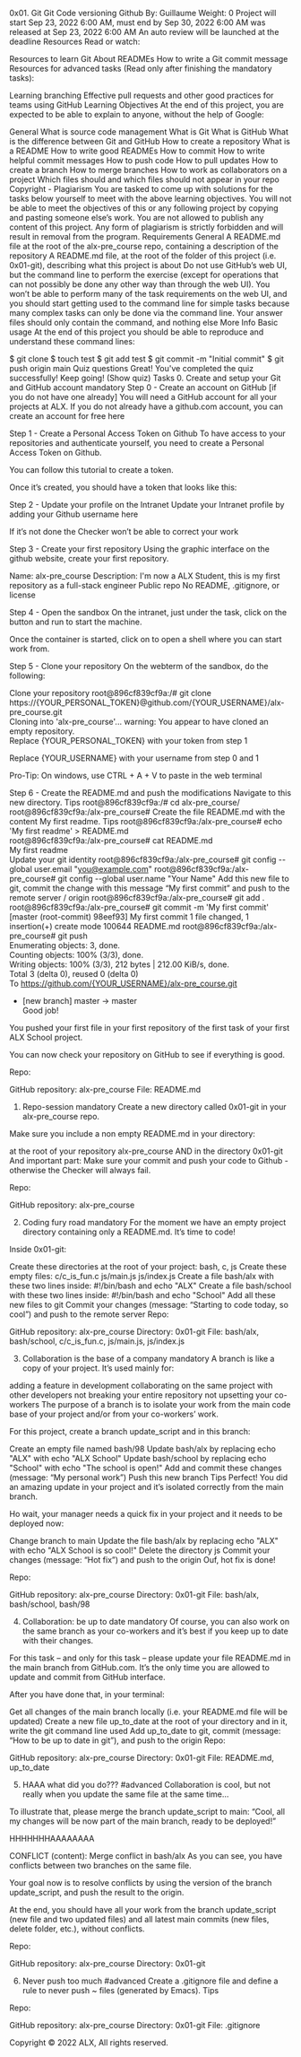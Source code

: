 
0x01. Git
Git
Code versioning
Github
 By: Guillaume
 Weight: 0
 Project will start Sep 23, 2022 6:00 AM, must end by Sep 30, 2022 6:00 AM
 was released at Sep 23, 2022 6:00 AM
 An auto review will be launched at the deadline
Resources
Read or watch:

Resources to learn Git
About READMEs
How to write a Git commit message
Resources for advanced tasks (Read only after finishing the mandatory tasks):

Learning branching
Effective pull requests and other good practices for teams using GitHub
Learning Objectives
At the end of this project, you are expected to be able to explain to anyone, without the help of Google:

General
What is source code management
What is Git
What is GitHub
What is the difference between Git and GitHub
How to create a repository
What is a README
How to write good READMEs
How to commit
How to write helpful commit messages
How to push code
How to pull updates
How to create a branch
How to merge branches
How to work as collaborators on a project
Which files should and which files should not appear in your repo
Copyright - Plagiarism
You are tasked to come up with solutions for the tasks below yourself to meet with the above learning objectives.
You will not be able to meet the objectives of this or any following project by copying and pasting someone else’s work.
You are not allowed to publish any content of this project.
Any form of plagiarism is strictly forbidden and will result in removal from the program.
Requirements
General
A README.md file at the root of the alx-pre_course repo, containing a description of the repository
A README.md file, at the root of the folder of this project (i.e. 0x01-git), describing what this project is about
Do not use GitHub’s web UI, but the command line to perform the exercise (except for operations that can not possibly be done any other way than through the web UI). You won’t be able to perform many of the task requirements on the web UI, and you should start getting used to the command line for simple tasks because many complex tasks can only be done via the command line.
Your answer files should only contain the command, and nothing else
More Info
Basic usage
At the end of this project you should be able to reproduce and understand these command lines:

$ git clone <repo>
$ touch test
$ git add test
$ git commit -m "Initial commit"
$ git push origin main
Quiz questions
Great! You've completed the quiz successfully! Keep going! (Show quiz)
Tasks
0. Create and setup your Git and GitHub account
mandatory
Step 0 - Create an account on GitHub [if you do not have one already]
You will need a GitHub account for all your projects at ALX. If you do not already have a github.com account, you can create an account for free here

Step 1 - Create a Personal Access Token on Github
To have access to your repositories and authenticate yourself, you need to create a Personal Access Token on Github.

You can follow this tutorial to create a token.

Once it’s created, you should have a token that looks like this:



Step 2 - Update your profile on the Intranet
Update your Intranet profile by adding your Github username here

If it’s not done the Checker won’t be able to correct your work



Step 3 - Create your first repository
Using the graphic interface on the github website, create your first repository.

Name: alx-pre_course
Description: I'm now a ALX Student, this is my first repository as a full-stack engineer
Public repo
No README, .gitignore, or license


Step 4 - Open the sandbox
On the intranet, just under the task, click on the button  and run to start the machine.

Once the container is started, click on  to open a shell where you can start work from.

Step 5 - Clone your repository
On the webterm of the sandbox, do the following:

Clone your repository
root@896cf839cf9a:/# git clone https://{YOUR_PERSONAL_TOKEN}@github.com/{YOUR_USERNAME}/alx-pre_course.git                  
Cloning into 'alx-pre_course'...
warning: You appear to have cloned an empty repository.       
Replace {YOUR_PERSONAL_TOKEN} with your token from step 1

Replace {YOUR_USERNAME} with your username from step 0 and 1

Pro-Tip: On windows, use CTRL + A + V to paste in the web terminal

Step 6 - Create the README.md and push the modifications
Navigate to this new directory. Tips
root@896cf839cf9a:/# cd alx-pre_course/
root@896cf839cf9a:/alx-pre_course#
Create the file README.md with the content My first readme. Tips
root@896cf839cf9a:/alx-pre_course# echo 'My first readme' > README.md                                                                 
root@896cf839cf9a:/alx-pre_course# cat README.md                                                                                      
My first readme                                                                                                                       
Update your git identity
root@896cf839cf9a:/alx-pre_course# git config --global user.email "you@example.com"
root@896cf839cf9a:/alx-pre_course# git config --global user.name "Your Name"
Add this new file to git, commit the change with this message “My first commit” and push to the remote server / origin
root@896cf839cf9a:/alx-pre_course# git add .
root@896cf839cf9a:/alx-pre_course# git commit -m 'My first commit'
[master (root-commit) 98eef93] My first commit
 1 file changed, 1 insertion(+)
 create mode 100644 README.md
root@896cf839cf9a:/alx-pre_course# git push                                                                                           
Enumerating objects: 3, done.                                                                                                         
Counting objects: 100% (3/3), done.                                                                                                   
Writing objects: 100% (3/3), 212 bytes | 212.00 KiB/s, done.                                                                          
Total 3 (delta 0), reused 0 (delta 0)                                                                                                 
To https://github.com/{YOUR_USERNAME}/alx-pre_course.git                                                                                       
 * [new branch]      master -> master              
Good job!

You pushed your first file in your first repository of the first task of your first ALX School project.

You can now check your repository on GitHub to see if everything is good.

Repo:

GitHub repository: alx-pre_course
File: README.md
   
1. Repo-session
mandatory
Create a new directory called 0x01-git in your alx-pre_course repo.

Make sure you include a non empty README.md in your directory:

at the root of your repository alx-pre_course
AND in the directory 0x01-git
And important part: Make sure your commit and push your code to Github - otherwise the Checker will always fail.

Repo:

GitHub repository: alx-pre_course
   
2. Coding fury road
mandatory
For the moment we have an empty project directory containing only a README.md. It’s time to code!

Inside 0x01-git:

Create these directories at the root of your project: bash, c, js
Create these empty files:
c/c_is_fun.c
js/main.js
js/index.js
Create a file bash/alx with these two lines inside: #!/bin/bash and echo "ALX"
Create a file bash/school with these two lines inside: #!/bin/bash and echo "School"
Add all these new files to git
Commit your changes (message: “Starting to code today, so cool”) and push to the remote server
Repo:

GitHub repository: alx-pre_course
Directory: 0x01-git
File: bash/alx, bash/school, c/c_is_fun.c, js/main.js, js/index.js
   
3. Collaboration is the base of a company
mandatory
A branch is like a copy of your project. It’s used mainly for:

adding a feature in development
collaborating on the same project with other developers
not breaking your entire repository
not upsetting your co-workers
The purpose of a branch is to isolate your work from the main code base of your project and/or from your co-workers’ work.

For this project, create a branch update_script and in this branch:

Create an empty file named bash/98
Update bash/alx by replacing echo "ALX" with echo "ALX School"
Update bash/school by replacing echo "School" with echo "The school is open!"
Add and commit these changes (message: “My personal work”)
Push this new branch Tips
Perfect! You did an amazing update in your project and it’s isolated correctly from the main branch.

Ho wait, your manager needs a quick fix in your project and it needs to be deployed now:

Change branch to main
Update the file bash/alx by replacing echo "ALX" with echo "ALX School is so cool!"
Delete the directory js
Commit your changes (message: “Hot fix”) and push to the origin
Ouf, hot fix is done!

Repo:

GitHub repository: alx-pre_course
Directory: 0x01-git
File: bash/alx, bash/school, bash/98
   
4. Collaboration: be up to date
mandatory
Of course, you can also work on the same branch as your co-workers and it’s best if you keep up to date with their changes.

For this task – and only for this task – please update your file README.md in the main branch from GitHub.com. It’s the only time you are allowed to update and commit from GitHub interface.

After you have done that, in your terminal:

Get all changes of the main branch locally (i.e. your README.md file will be updated)
Create a new file up_to_date at the root of your directory and in it, write the git command line used
Add up_to_date to git, commit (message: “How to be up to date in git”), and push to the origin
Repo:

GitHub repository: alx-pre_course
Directory: 0x01-git
File: README.md, up_to_date
   
5. HAAA what did you do???
#advanced
Collaboration is cool, but not really when you update the same file at the same time…

To illustrate that, please merge the branch update_script to main: “Cool, all my changes will be now part of the main branch, ready to be deployed!”

HHHHHHHAAAAAAAA

CONFLICT (content): Merge conflict in bash/alx
As you can see, you have conflicts between two branches on the same file.

Your goal now is to resolve conflicts by using the version of the branch update_script, and push the result to the origin.

At the end, you should have all your work from the branch update_script (new file and two updated files) and all latest main commits (new files, delete folder, etc.), without conflicts.

Repo:

GitHub repository: alx-pre_course
Directory: 0x01-git
   
6. Never push too much
#advanced
Create a .gitignore file and define a rule to never push ~ files (generated by Emacs). Tips

Repo:

GitHub repository: alx-pre_course
Directory: 0x01-git
File: .gitignore
   
Copyright © 2022 ALX, All rights reserved.
